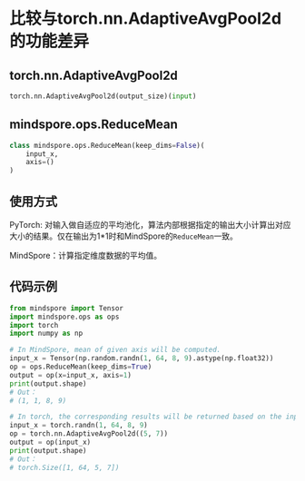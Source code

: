﻿# 比较与torch.nn.AdaptiveAvgPool2d的功能差异

## torch.nn.AdaptiveAvgPool2d

```python
torch.nn.AdaptiveAvgPool2d(output_size)(input)
```

## mindspore.ops.ReduceMean

```python
class mindspore.ops.ReduceMean(keep_dims=False)(
    input_x,
    axis=()
)
```

## 使用方式

PyTorch: 对输入做自适应的平均池化，算法内部根据指定的输出大小计算出对应大小的结果。仅在输出为1*1时和MindSpore的`ReduceMean`一致。

MindSpore：计算指定维度数据的平均值。

## 代码示例

```python
from mindspore import Tensor
import mindspore.ops as ops
import torch
import numpy as np

# In MindSpore, mean of given axis will be computed.
input_x = Tensor(np.random.randn(1, 64, 8, 9).astype(np.float32))
op = ops.ReduceMean(keep_dims=True)
output = op(x=input_x, axis=1)
print(output.shape)
# Out：
# (1, 1, 8, 9)

# In torch, the corresponding results will be returned based on the input shape.
input_x = torch.randn(1, 64, 8, 9)
op = torch.nn.AdaptiveAvgPool2d((5, 7))
output = op(input_x)
print(output.shape)
# Out：
# torch.Size([1, 64, 5, 7])
```
